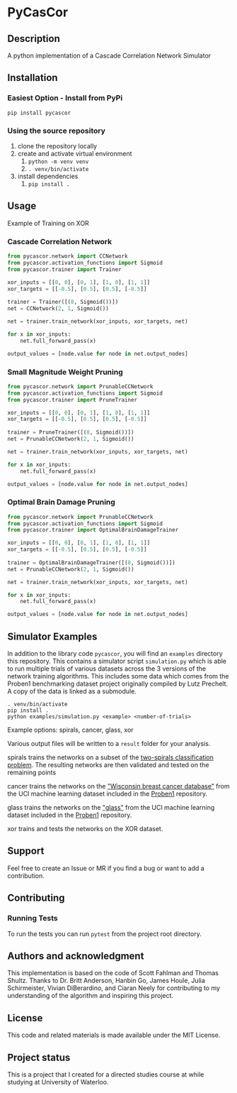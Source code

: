 # PyCasCor

## Description
A python implementation of a Cascade Correlation Network Simulator

## Installation

### Easiest Option - Install from PyPi

`pip install pycascor`

### Using the source repository

1. clone the repository locally
1. create and activate virtual environment
   1. `python -m venv venv`
   1. `. venv/bin/activate`
1. install dependencies
   1. `pip install .`

## Usage

Example of Training on XOR

### Cascade Correlation Network

```python
from pycascor.network import CCNetwork
from pycascor.activation_functions import Sigmoid
from pycascor.trainer import Trainer

xor_inputs = [[0, 0], [0, 1], [1, 0], [1, 1]]
xor_targets = [[-0.5], [0.5], [0.5], [-0.5]]
      
trainer = Trainer([(8, Sigmoid())])
net = CCNetwork(2, 1, Sigmoid())

net = trainer.train_network(xor_inputs, xor_targets, net)

for x in xor_inputs:
    net.full_forward_pass(x)

output_values = [node.value for node in net.output_nodes]
```

### Small Magnitude Weight Pruning
```python
from pycascor.network import PrunableCCNetwork
from pycascor.activation_functions import Sigmoid
from pycascor.trainer import PruneTrainer

xor_inputs = [[0, 0], [0, 1], [1, 0], [1, 1]]
xor_targets = [[-0.5], [0.5], [0.5], [-0.5]]
      
trainer = PruneTrainer([(8, Sigmoid())])
net = PrunableCCNetwork(2, 1, Sigmoid())

net = trainer.train_network(xor_inputs, xor_targets, net)

for x in xor_inputs:
    net.full_forward_pass(x)

output_values = [node.value for node in net.output_nodes]
```

### Optimal Brain Damage Pruning
```python
from pycascor.network import PrunableCCNetwork
from pycascor.activation_functions import Sigmoid
from pycascor.trainer import OptimalBrainDamageTrainer

xor_inputs = [[0, 0], [0, 1], [1, 0], [1, 1]]
xor_targets = [[-0.5], [0.5], [0.5], [-0.5]]
      
trainer = OptimalBrainDamageTrainer([(8, Sigmoid())])
net = PrunableCCNetwork(2, 1, Sigmoid())

net = trainer.train_network(xor_inputs, xor_targets, net)

for x in xor_inputs:
    net.full_forward_pass(x)

output_values = [node.value for node in net.output_nodes]
```

## Simulator Examples
In addition to the library code `pycascor`, you will find an `examples` directory this repository. 
This contains a simulator script `simulation.py` which is able to run multiple trials of various 
datasets across the 3 versions of the network training algorithms. This includes some data which comes 
from the Proben1 benchmarking dataset project originally compiled by Lutz Prechelt. A copy of the data
is linked as a submodule.

```commandline
. venv/bin/activate
pip install .
python examples/simulation.py <example> <number-of-trials>
```
Example options: spirals, cancer, glass, xor

Various output files will be written to a `result` folder for your analysis.

spirals trains the networks on a subset of the [two-spirals classification problem](https://www.researchgate.net/publication/269337640_Learning_to_Tell_Two_Spirals_Apart). 
The resulting networks are then validated and tested on the remaining points

cancer trains the networks on the 
["Wisconsin breast cancer database"](https://github.com/cpsimpson/proben1/tree/master/cancer) from the UCI 
machine learning dataset included in the [Proben1](https://github.com/cpsimpson/proben1) repository.

glass trains the networks on the ["glass"](https://github.com/cpsimpson/proben1/tree/master/glass) from the UCI 
machine learning dataset included in the [Proben1](https://github.com/cpsimpson/proben1) repository.

xor trains and tests the networks on the XOR dataset.

## Support
Feel free to create an Issue or MR if you find a bug or want to add a contribution.

## Contributing

### Running Tests
To run the tests you can run `pytest` from the project root directory.


## Authors and acknowledgment
This implementation is based on the code of Scott Fahlman and Thomas Shultz. 
Thanks to Dr. Britt Anderson, Hanbin Go, James Houle, Julia Schirmeister, 
Vivian DiBerardino, and Ciaran Neely for contributing to my understanding 
of the algorithm and inspiring this project.

## License
This code and related materials is made available under the MIT License. 

## Project status
This is a project that I created for a directed studies course at while studying at University of Waterloo.